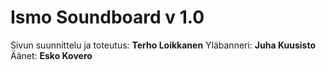 # Ismo Soundboard v 1.0


Sivun suunnittelu ja toteutus: <b>Terho Loikkanen</b>
Yläbanneri: <b>Juha Kuusisto</b><br>
Äänet: <b>Esko Kovero</b>
